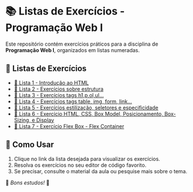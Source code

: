 # 📚 Listas de Exercícios - Programação Web I

Este repositório contém exercícios práticos para a disciplina de **Programação Web I**, organizados em listas numeradas.

## 📂 Listas de Exercícios  

- [📜 Lista 1 - Introdução ao HTML](./lista-1/pw-lista-1.md)  
- [📜 Lista 2 - Exercícios sobre estrutura](./lista-2/pw-lista-2.md)  
- [📜 Lista 3 - Exercícios tags h1,p,ol,ul...](./lista-3/pw-lista-3.md)  
- [📜 Lista 4 - Exercícios tags table, img, form, link...](./lista-4/pw-lista-4.md)  
- [📜 Lista 5 - Exercícios estilização, seletores e especificidade ](./lista-5/pw-lista-5.md)  
- [📜 Lista 6 - Exercício HTML, CSS, Box Model, Posicionamento, Box-Sizing, e Display](./lista-6/lista-6.md)
- [📜 Lista 7 - Exercício Flex Box - Flex Container](./lista-7/README.md)  
<!--- [📜 Lista 8 - Projeto - 1: craftsy-blended](./pwI-lista-8/pwI-lista-8.md)  
- [📜 Lista 9 - Projeto - 2:]() [clone de calculadora](./pwI-lista-9/calculadora) e [clone landing-page](./pwI-lista-9/land-page)
- [📜 Lista 10 - Projeto: mobile-first](./pwI-lista-10/pwI-lista-10.md)  
- [📜 Lista 11 - Exercícios: javascript-basico](./pwI-lista-11/pwI-lista-11.md)-->  
## 🚀 Como Usar  

1. Clique no link da lista desejada para visualizar os exercícios.  
2. Resolva os exercícios no seu editor de código favorito.  
3. Se precisar, consulte o material da aula ou pesquise mais sobre o tema.  

📌 *Bons estudos!* 🚀  


